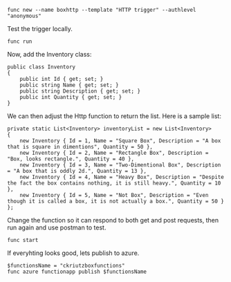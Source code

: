 ```
func new --name boxhttp --template "HTTP trigger" --authlevel "anonymous"
```

Test the trigger locally.
```
func run
```

Now, add the Inventory class:
```
public class Inventory
{
    public int Id { get; set; }
    public string Name { get; set; }
    public string Description { get; set; }
    public int Quantity { get; set; }
}
```

We can then adjust the Http function to return the list.
Here is a sample list:

```
private static List<Inventory> inventoryList = new List<Inventory>
{
    new Inventory { Id = 1, Name = "Square Box", Description = "A box that is square in dimentions", Quantity = 50 },
    new Inventory { Id = 2, Name = "Rectangle Box", Description = "Box, looks rectangle.", Quantity = 40 },
    new Inventory { Id = 3, Name = "Two-Dimentional Box", Description = "A box that is oddly 2d.", Quantity = 13 },
    new Inventory { Id = 4, Name = "Heavy Box", Description = "Despite the fact the box contains nothing, it is still heavy.", Quantity = 10 },
    new Inventory { Id = 5, Name = "Not Box", Description = "Even though it is called a box, it is not actually a box.", Quantity = 50 }
};
```

Change the function so it can respond to both get and post requests, then run again and use postman to test.

```
func start
```

If everyhting looks good, lets publish to azure.
```
$functionsName = "ckriutzboxfunctions"
func azure functionapp publish $functionsName
```